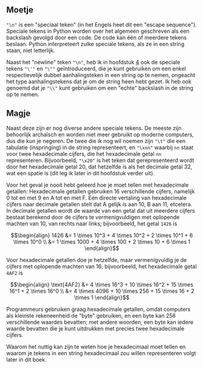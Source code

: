## Moetje

`"\n"` is een "speciaal teken" (in het Engels heet dit een "escape
sequence"). Speciale tekens in Python worden over het algemeen
geschreven als een backslash gevolgd door een code. De code kan één of
meerdere tekens beslaan. Python interpreteert zulke speciale tekens, als
ze in een string staan, niet letterlijk.

Naast het "newline" teken `"\n"`, heb ik in hoofdstuk
<a href="#ch:expressions" data-reference-type="ref" data-reference="ch:expressions">4</a>
ook de speciale tekens `"\'"` en `"\""` geïntroduceerd, die je kunt
gebruiken om een enkel respectievelijk dubbel aanhalingsteken in een
string op te nemen, ongeacht het type aanhalingstekens dat je om de
string heen hebt gezet. Ik heb ook genoemd dat je `"\\"` kunt gebruiken
om een "echte" backslash in de string op te nemen.

## Magje

Naast deze zijn er nog diverse andere speciale tekens. De meeste zijn
behoorlijk archaïsch en worden niet meer gebruikt op moderne computers,
dus die kun je negeren. De twee die ik nog wil noemen zijn `"\t"` die
een tabulatie (inspringing) in de string representeert, en `"\xnn"`
waarbij `nn` staat voor twee hexadecimale cijfers, die het hexadecimale
getal `nn` representeren. Bijvoorbeeld, `"\x20"` is het teken dat
gerepresenteerd wordt door het hexadecimale getal 20, dat hetzelfde is
als het decimale getal 32, wat een spatie is (dit leg ik later in dit
hoofdstuk verder uit).

Voor het geval je nooit hebt geleerd hoe je moet tellen met hexadecimale
getallen: Hexadecimale getallen gebruiken 16 verschillende cijfers,
namelijk 0 tot en met 9 en A tot en met F. Een directe vertaling van
hexadecimale cijfers naar decimale getallen stelt dat A gelijk is aan
10, B aan 11, etcetera. In decimale getallen wordt de waarde van een
getal dat uit meerdere cijfers bestaat berekend door de cijfers te
vermenigvuldigen met oplopende machten van 10, van rechts naar links;
bijvoorbeeld, het getal `1426` is

$$\begin{align} 1426 &= 1 \times 10^3 + 4 \times 10^2 + 2 \times 10^1 + 6 \times 10^0 \\ &= 1 \times 1000 + 4 \times 100 + 2 \times 10 + 6 \times 1 \end{align}$$

Voor hexadecimale getallen doe je hetzelfde, maar vermenigvuldig je de
cijfers met oplopende machten van 16; bijvoorbeeld, het hexadecimale
getal `4AF2` is

$$\begin{align} \text{4AF2} &= 4 \times 16^3 + 10 \times 16^2 + 15 \times 16^1 + 2 \times 16^0 \\ &= 4 \times 4096 + 10 \times 256 + 15 \times 16 + 2 \times 1 \end{align}$$

Programmeurs gebruiken
graag hexadecimale getallen, omdat computers als kleinste rekeneenheid
de "byte" gebruiken, en een byte kan 256 verschillende waardes bevatten;
met andere woorden, een byte kan iedere waarde bevatten die je kunt
uitdrukken met precies twee hexadecimale cijfers.

Waarom het nuttig kan zijn te weten hoe je hexadecimaal moet tellen en
waarom je tekens in een string hexadecimaal zou willen representeren
volgt later in dit boek.
